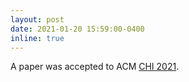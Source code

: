 ```yaml
---
layout: post
date: 2021-01-20 15:59:00-0400
inline: true
---
```


A paper was accepted to ACM [CHI 2021](https://chi2021.acm.org/).